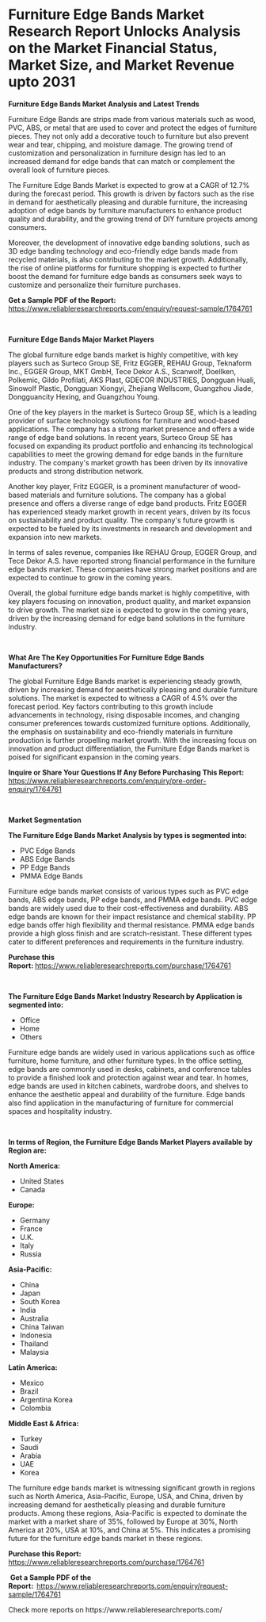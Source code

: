 <p><h1>Furniture Edge Bands Market Research Report Unlocks Analysis on the Market Financial Status, Market Size, and Market Revenue upto 2031</h1></p><p><strong>Furniture Edge Bands Market Analysis and Latest Trends</strong></p>
<p><p>Furniture Edge Bands are strips made from various materials such as wood, PVC, ABS, or metal that are used to cover and protect the edges of furniture pieces. They not only add a decorative touch to furniture but also prevent wear and tear, chipping, and moisture damage. The growing trend of customization and personalization in furniture design has led to an increased demand for edge bands that can match or complement the overall look of furniture pieces.</p><p>The Furniture Edge Bands Market is expected to grow at a CAGR of 12.7% during the forecast period. This growth is driven by factors such as the rise in demand for aesthetically pleasing and durable furniture, the increasing adoption of edge bands by furniture manufacturers to enhance product quality and durability, and the growing trend of DIY furniture projects among consumers.</p><p>Moreover, the development of innovative edge banding solutions, such as 3D edge banding technology and eco-friendly edge bands made from recycled materials, is also contributing to the market growth. Additionally, the rise of online platforms for furniture shopping is expected to further boost the demand for furniture edge bands as consumers seek ways to customize and personalize their furniture purchases.</p></p>
<p><strong>Get a Sample PDF of the Report:&nbsp;</strong> <a href="https://www.reliableresearchreports.com/enquiry/request-sample/1764761">https://www.reliableresearchreports.com/enquiry/request-sample/1764761</a></p>
<p>&nbsp;</p>
<p><strong>Furniture Edge Bands Major Market Players</strong></p>
<p><p>The global furniture edge bands market is highly competitive, with key players such as Surteco Group SE, Fritz EGGER, REHAU Group, Teknaform Inc., EGGER Group, MKT GmbH, Tece Dekor A.S., Scanwolf, Doellken, Polkemic, Gildo Profilati, AKS Plast, GDECOR INDUSTRIES, Dongguan Huali, Sinowolf Plastic, Dongguan Xiongyi, Zhejiang Wellscom, Guangzhou Jiade, Dongguancity Hexing, and Guangzhou Young.</p><p>One of the key players in the market is Surteco Group SE, which is a leading provider of surface technology solutions for furniture and wood-based applications. The company has a strong market presence and offers a wide range of edge band solutions. In recent years, Surteco Group SE has focused on expanding its product portfolio and enhancing its technological capabilities to meet the growing demand for edge bands in the furniture industry. The company's market growth has been driven by its innovative products and strong distribution network.</p><p>Another key player, Fritz EGGER, is a prominent manufacturer of wood-based materials and furniture solutions. The company has a global presence and offers a diverse range of edge band products. Fritz EGGER has experienced steady market growth in recent years, driven by its focus on sustainability and product quality. The company's future growth is expected to be fueled by its investments in research and development and expansion into new markets.</p><p>In terms of sales revenue, companies like REHAU Group, EGGER Group, and Tece Dekor A.S. have reported strong financial performance in the furniture edge bands market. These companies have strong market positions and are expected to continue to grow in the coming years.</p><p>Overall, the global furniture edge bands market is highly competitive, with key players focusing on innovation, product quality, and market expansion to drive growth. The market size is expected to grow in the coming years, driven by the increasing demand for edge band solutions in the furniture industry.</p></p>
<p>&nbsp;</p>
<p><strong>What Are The Key Opportunities For Furniture Edge Bands Manufacturers?</strong></p>
<p><p>The global Furniture Edge Bands market is experiencing steady growth, driven by increasing demand for aesthetically pleasing and durable furniture solutions. The market is expected to witness a CAGR of 4.5% over the forecast period. Key factors contributing to this growth include advancements in technology, rising disposable incomes, and changing consumer preferences towards customized furniture options. Additionally, the emphasis on sustainability and eco-friendly materials in furniture production is further propelling market growth. With the increasing focus on innovation and product differentiation, the Furniture Edge Bands market is poised for significant expansion in the coming years.</p></p>
<p><strong>Inquire or Share Your Questions If Any Before Purchasing This Report:</strong> <a href="https://www.reliableresearchreports.com/enquiry/pre-order-enquiry/1764761">https://www.reliableresearchreports.com/enquiry/pre-order-enquiry/1764761</a></p>
<p>&nbsp;</p>
<p><strong>Market Segmentation</strong></p>
<p><strong>The Furniture Edge Bands Market Analysis by types is segmented into:</strong></p>
<p><ul><li>PVC Edge Bands</li><li>ABS Edge Bands</li><li>PP Edge Bands</li><li>PMMA Edge Bands</li></ul></p>
<p><p>Furniture edge bands market consists of various types such as PVC edge bands, ABS edge bands, PP edge bands, and PMMA edge bands. PVC edge bands are widely used due to their cost-effectiveness and durability. ABS edge bands are known for their impact resistance and chemical stability. PP edge bands offer high flexibility and thermal resistance. PMMA edge bands provide a high gloss finish and are scratch-resistant. These different types cater to different preferences and requirements in the furniture industry.</p></p>
<p><strong>Purchase this Report:&nbsp;</strong><a href="https://www.reliableresearchreports.com/purchase/1764761">https://www.reliableresearchreports.com/purchase/1764761</a></p>
<p>&nbsp;</p>
<p><strong>The Furniture Edge Bands Market Industry Research by Application is segmented into:</strong></p>
<p><ul><li>Office</li><li>Home</li><li>Others</li></ul></p>
<p><p>Furniture edge bands are widely used in various applications such as office furniture, home furniture, and other furniture types. In the office setting, edge bands are commonly used in desks, cabinets, and conference tables to provide a finished look and protection against wear and tear. In homes, edge bands are used in kitchen cabinets, wardrobe doors, and shelves to enhance the aesthetic appeal and durability of the furniture. Edge bands also find application in the manufacturing of furniture for commercial spaces and hospitality industry.</p></p>
<p>&nbsp;</p>
<p><strong>In terms of Region, the Furniture Edge Bands Market Players available by Region are:</strong></p>
<p>
    <p> <strong> North America: </strong>
        <ul>
            <li>United States</li>
            <li>Canada</li>
        </ul>
        </p> 
    <p> <strong> Europe: </strong>
        <ul>
            <li>Germany</li>
            <li>France</li>
            <li>U.K.</li>
            <li>Italy</li>
            <li>Russia</li>
        </ul>
        </p> 
    <p> <strong> Asia-Pacific: </strong>
        <ul>
            <li>China</li>
            <li>Japan</li>
            <li>South Korea</li>
            <li>India</li>
            <li>Australia</li>
            <li>China Taiwan</li>
            <li>Indonesia</li>
            <li>Thailand</li>
            <li>Malaysia</li>
        </ul>
        </p> 
    <p> <strong> Latin America: </strong>
        <ul>
            <li>Mexico</li>
            <li>Brazil</li>
            <li>Argentina Korea</li>
            <li>Colombia</li>
        </ul>
        </p> 
    <p> <strong> Middle East & Africa: </strong>
        <ul>
            <li>Turkey</li>
            <li>Saudi</li>
            <li>Arabia</li>
            <li>UAE</li>
            <li>Korea</li>
        </ul>
    </p>
    </p>
<p><p>The furniture edge bands market is witnessing significant growth in regions such as North America, Asia-Pacific, Europe, USA, and China, driven by increasing demand for aesthetically pleasing and durable furniture products. Among these regions, Asia-Pacific is expected to dominate the market with a market share of 35%, followed by Europe at 30%, North America at 20%, USA at 10%, and China at 5%. This indicates a promising future for the furniture edge bands market in these regions.</p></p>
<p><strong>Purchase this Report: </strong><a href="https://www.reliableresearchreports.com/purchase/1764761">https://www.reliableresearchreports.com/purchase/1764761</a></p>
<p>&nbsp;<strong>Get a Sample PDF of the Report:&nbsp;&nbsp;</strong><a href="https://www.reliableresearchreports.com/enquiry/request-sample/1764761">https://www.reliableresearchreports.com/enquiry/request-sample/1764761</a></p>
<p><strong></strong></p>
<p>Check more reports on https://www.reliableresearchreports.com/</p>